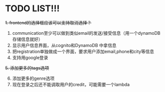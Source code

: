 # TODO LIST!!!

~~1. frontend的选择框应该可以支持取消选择？~~


1. communication至少可以做到类似email的发送/接受信息（用一个dynamoDB存储信息就好）
2. 显示用户信息界面，从cognito和DynamoDB 中拿信息
3. 把registration单独做成一个界面，要求用户添加email,phone和city等信息
4. 支持用google登录


~~5. 添加更多的tags选项~~


6. 添加更多的genre选项
7. 现在登录之后还不能调取用户的credit，可能需要一个lambda
